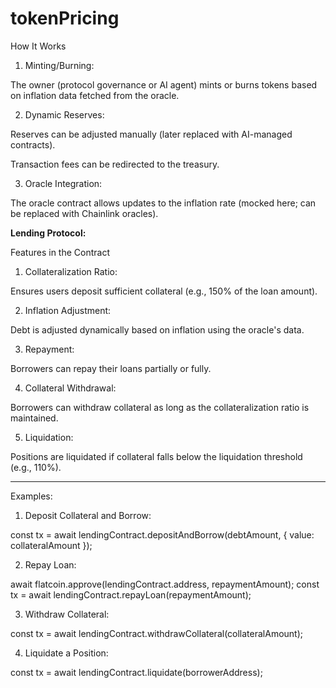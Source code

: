 # tokenPricing

How It Works

1. Minting/Burning:

The owner (protocol governance or AI agent) mints or burns tokens based on inflation data fetched from the oracle.



2. Dynamic Reserves:

Reserves can be adjusted manually (later replaced with AI-managed contracts).

Transaction fees can be redirected to the treasury.



3. Oracle Integration:

The oracle contract allows updates to the inflation rate (mocked here; can be replaced with Chainlink oracles).


**Lending Protocol:**


Features in the Contract

1. Collateralization Ratio:

Ensures users deposit sufficient collateral (e.g., 150% of the loan amount).



2. Inflation Adjustment:

Debt is adjusted dynamically based on inflation using the oracle's data.



3. Repayment:

Borrowers can repay their loans partially or fully.



4. Collateral Withdrawal:

Borrowers can withdraw collateral as long as the collateralization ratio is maintained.



5. Liquidation:

Positions are liquidated if collateral falls below the liquidation threshold (e.g., 110%).





---
Examples:

1. Deposit Collateral and Borrow:

const tx = await lendingContract.depositAndBorrow(debtAmount, { value: collateralAmount });


2. Repay Loan:

await flatcoin.approve(lendingContract.address, repaymentAmount);
const tx = await lendingContract.repayLoan(repaymentAmount);


3. Withdraw Collateral:

const tx = await lendingContract.withdrawCollateral(collateralAmount);


4. Liquidate a Position:

const tx = await lendingContract.liquidate(borrowerAddress);
